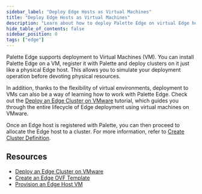 ```yaml
---
sidebar_label: "Deploy Edge Hosts as Virtual Machines"
title: "Deploy Edge Hosts as Virtual Machines"
description: "Learn about how to deploy Palette Edge on virtual Edge hosts."
hide_table_of_contents: false
sidebar_position: 0
tags: ["edge"]
---
```


Palette Edge supports deployment to Virtual Machines (VM). You can install Palette Edge on a VM, register it with
Palette and deploy clusters on it just like a physical Edge host. This allows you to simulate your deployment operation
before devoting physical resources.

In addition, thanks to the flexibility of virtual environments, deployment to VMs can also be a way of learning how to
work with Palette Edge. Check out the [Deploy an Edge Cluster on VMware](../../../../tutorials/edge/deploy-cluster.md)
tutorial, which guides you through the entire lifecycle of Edge deployment using virtual machines on VMware.

Once an Edge host is registered with Palette, you can then proceed to allocate the Edge host to a cluster. For more
information, refer to [Create Cluster Definition](../cluster-deployment.md).

## Resources

- [Deploy an Edge Cluster on VMware](../../../../tutorials/edge/deploy-cluster.md)
- [Create an Edge OVF Template](./create-ovf-template.md)
- [Provision an Edge Host VM](./vm-edge-host.md)
